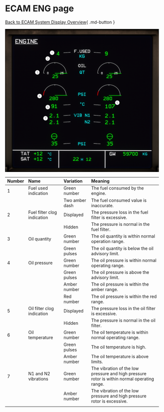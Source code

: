 # ECAM ENG page

[Back to ECAM System Display Overview](index.md){ .md-button }

![ENG ECAM page](eng.png "ENG ECAM page")

| Number | Name                        | Variation      | Meaning                                                                                     |
|:-------|:----------------------------|:---------------|:--------------------------------------------------------------------------------------------|
| 1      | Fuel used indication        | Green number   | The fuel consumed by the engine.                                                            |
|        |                             | Two amber dash | The fuel consumed value is inaccurate.                                                      |
| 2      | Fuel filter clog indication | Displayed      | The pressure loss in the fuel filter is excessive.                                          |
|        |                             | Hidden         | The pressure is normal in the fuel filter.                                                  |
| 3      | Oil quantity                | Green number   | The oil quantity is within normal operation range.                                          |
|        |                             | Green pulses   | The oil quantity is below the oil advisory limit.                                           |
| 4      | Oil pressure                | Green number   | The oil pressure is within normal operating range.                                          |
|        |                             | Green pulses   | The oil pressure is above the advisory limit.                                               |
|        |                             | Amber number   | The oil pressure is within the amber range.                                                 |
|        |                             | Red number     | The oil pressure is within the red range.                                                   |
| 5      | Oil filter clog indication  | Displayed      | The pressure loss in the oil filter is excessive.                                           |
|        |                             | Hidden         | The pressure is normal in the oil filter.                                                   |
| 6      | Oil temperature             | Green number   | The oil temperature is within normal operating range.                                       |
|        |                             | Green pulses   | The oil temperature is high.                                                                |
|        |                             | Amber number   | The oil temperature is above limits.                                                        |
| 7      | N1 and N2 vibrations        | Green number   | The vibration of the low pressure and high pressure rotor is within normal operating range. |
|        |                             | Amber number   | The vibration of the low pressure and high pressure rotor is excessive.                     |
|        |                             |                |                                                                                             |

